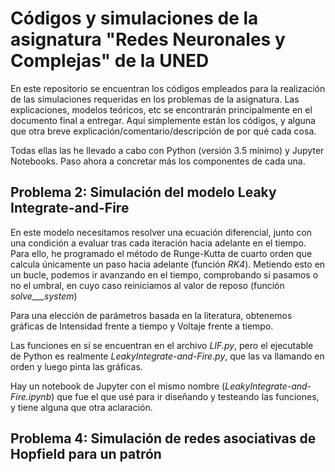 # Códigos y simulaciones de la asignatura "Redes Neuronales y Complejas" de la UNED

En este repositorio se encuentran los códigos empleados para la realización de las simulaciones requeridas en los problemas de la asignatura. Las explicaciones, modelos teóricos, etc se encontrarán principalmente en el documento final a entregar. Aquí simplemente están los códigos, y alguna que otra breve explicación/comentario/descripción de por qué cada cosa.

Todas ellas las he llevado a cabo con Python (versión 3.5 mínimo) y Jupyter Notebooks. Paso ahora a concretar más los componentes de cada una. 


## Problema 2: Simulación del modelo Leaky Integrate-and-Fire

En este modelo necesitamos resolver una ecuación diferencial, junto con una condición a evaluar tras cada iteración hacia adelante en el tiempo. Para ello, he programado el método de Runge-Kutta de cuarto orden que calcula únicamente un paso hacia adelante (función _RK4_). Metiendo esto en un bucle, podemos ir avanzando en el tiempo, comprobando si pasamos o no el umbral, en cuyo caso reiniciamos al valor de reposo (función _solve___system_)

Para una elección de parámetros basada en la literatura, obtenemos gráficas de Intensidad frente a tiempo y Voltaje frente a tiempo.

Las funciones en sí se encuentran en el archivo _LIF.py_, pero el ejecutable de Python es realmente _LeakyIntegrate-and-Fire.py_, que las va llamando en orden y luego pinta las gráficas.

Hay un notebook de Jupyter con el mismo nombre (_LeakyIntegrate-and-Fire.ipynb_) que fue el que usé para ir diseñando y testeando las funciones, y tiene alguna que otra aclaración.


## Problema 4: Simulación de redes asociativas de Hopfield para un patrón


